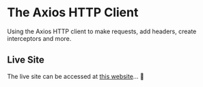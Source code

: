 # The Axios HTTP Client

Using the Axios HTTP client to make requests, add headers, create interceptors and more.

## Live Site

The live site can be accessed at [this website][website]... 🏡

[website]: https://axios-http.s3.co.ke/

